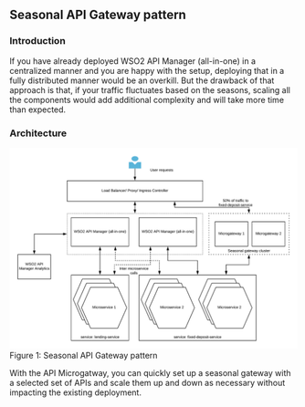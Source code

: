 ## Seasonal API Gateway pattern

### Introduction
If you have already deployed WSO2 API Manager (all-in-one) in a centralized manner and you are happy with the setup, deploying that in a fully distributed manner would be an overkill. But the drawback of that approach is that, if your traffic fluctuates based on the seasons, scaling all the components would add additional complexity and will take more time than expected. 

### Architecture

![Seasonal API Gateway pattern](images/Microgateway-Pattern3-Seasonal-Gateway.png)
Figure 1: Seasonal API Gateway pattern

With the API Microgatway, you can quickly set up a seasonal gateway with a selected set of APIs and scale them up and down as necessary without impacting the existing deployment. 
